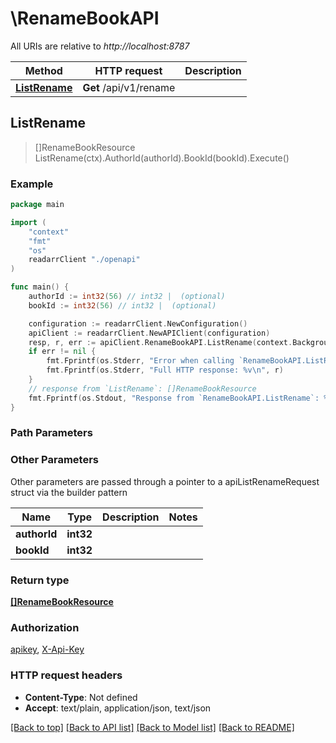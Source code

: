 # \RenameBookAPI

All URIs are relative to *http://localhost:8787*

Method | HTTP request | Description
------------- | ------------- | -------------
[**ListRename**](RenameBookAPI.md#ListRename) | **Get** /api/v1/rename | 



## ListRename

> []RenameBookResource ListRename(ctx).AuthorId(authorId).BookId(bookId).Execute()



### Example

```go
package main

import (
    "context"
    "fmt"
    "os"
    readarrClient "./openapi"
)

func main() {
    authorId := int32(56) // int32 |  (optional)
    bookId := int32(56) // int32 |  (optional)

    configuration := readarrClient.NewConfiguration()
    apiClient := readarrClient.NewAPIClient(configuration)
    resp, r, err := apiClient.RenameBookAPI.ListRename(context.Background()).AuthorId(authorId).BookId(bookId).Execute()
    if err != nil {
        fmt.Fprintf(os.Stderr, "Error when calling `RenameBookAPI.ListRename``: %v\n", err)
        fmt.Fprintf(os.Stderr, "Full HTTP response: %v\n", r)
    }
    // response from `ListRename`: []RenameBookResource
    fmt.Fprintf(os.Stdout, "Response from `RenameBookAPI.ListRename`: %v\n", resp)
}
```

### Path Parameters



### Other Parameters

Other parameters are passed through a pointer to a apiListRenameRequest struct via the builder pattern


Name | Type | Description  | Notes
------------- | ------------- | ------------- | -------------
 **authorId** | **int32** |  | 
 **bookId** | **int32** |  | 

### Return type

[**[]RenameBookResource**](RenameBookResource.md)

### Authorization

[apikey](../README.md#apikey), [X-Api-Key](../README.md#X-Api-Key)

### HTTP request headers

- **Content-Type**: Not defined
- **Accept**: text/plain, application/json, text/json

[[Back to top]](#) [[Back to API list]](../README.md#documentation-for-api-endpoints)
[[Back to Model list]](../README.md#documentation-for-models)
[[Back to README]](../README.md)

